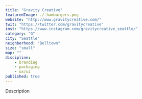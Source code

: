 ```yaml
---
title: "Gravity Creative"
featuredImage: ./-hamburgers.png
website: "http://www.gravitycreative.com/"
twit: "https://twitter.com/gravitycreative"
inst: "https://www.instagram.com/gravitycreative_seattle/"
category: "G"
city: "Seattle"
neighborhood: "Belltown"
size: "small"
map: ""
discipline:
    - branding
    - packaging
    - ux/ui
published: true
---
```


Description
